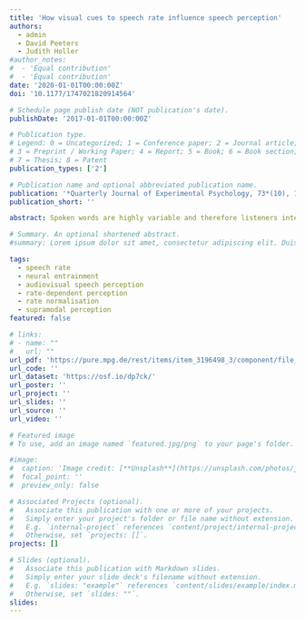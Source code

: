 ```yaml
---
title: 'How visual cues to speech rate influence speech perception'
authors:
  - admin
  - David Peeters
  - Judith Holler
#author_notes:
#  - 'Equal contribution'
#  - 'Equal contribution'
date: '2020-01-01T00:00:00Z'
doi: '10.1177/1747021820914564'

# Schedule page publish date (NOT publication's date).
publishDate: '2017-01-01T00:00:00Z'

# Publication type.
# Legend: 0 = Uncategorized; 1 = Conference paper; 2 = Journal article;
# 3 = Preprint / Working Paper; 4 = Report; 5 = Book; 6 = Book section;
# 7 = Thesis; 8 = Patent
publication_types: ['2']

# Publication name and optional abbreviated publication name.
publication: '*Quarterly Journal of Experimental Psychology, 73*(10), 1523-1536, doi:10.1177/1747021820914564'
publication_short: ''

abstract: Spoken words are highly variable and therefore listeners interpret speech sounds relative to the surrounding acoustic context, such as the speech rate of a preceding sentence. For instance, a vowel midway between short /ɑ/ and long /a/ in Dutch is perceived as short /ɑ/ in the context of preceding slow speech, but as long /a/ if preceded by a fast context. Despite the well-established influence of visual articulatory cues on speech comprehension, it remains unclear whether visual cues to speech rate also influence subsequent spoken word recognition. In two “Go Fish”–like experiments, participants were presented with audio-only (auditory speech + fixation cross), visual-only (mute videos of talking head), and audiovisual (speech + videos) context sentences, followed by ambiguous target words containing vowels midway between short /ɑ/ and long /a/. In Experiment 1, target words were always presented auditorily, without visual articulatory cues. Although the audio-only and audiovisual contexts induced a rate effect (i.e., more long /a/ responses after fast contexts), the visual-only condition did not. When, in Experiment 2, target words were presented audiovisually, rate effects were observed in all three conditions, including visual-only. This suggests that visual cues to speech rate in a context sentence influence the perception of following visual target cues (e.g., duration of lip aperture), which at an audiovisual integration stage bias participants’ target categorisation responses. These findings contribute to a better understanding of how what we see influences what we hear. 

# Summary. An optional shortened abstract.
#summary: Lorem ipsum dolor sit amet, consectetur adipiscing elit. Duis posuere tellus ac convallis placerat. Proin tincidunt magna sed ex sollicitudin condimentum.

tags:
  - speech rate
  - neural entrainment
  - audiovisual speech perception
  - rate-dependent perception
  - rate normalisation
  - supramodal perception
featured: false

# links:
# - name: ""
#   url: ""
url_pdf: 'https://pure.mpg.de/rest/items/item_3196498_3/component/file_3259335/content'
url_code: ''
url_dataset: 'https://osf.io/dp7ck/'
url_poster: ''
url_project: ''
url_slides: ''
url_source: ''
url_video: ''

# Featured image
# To use, add an image named `featured.jpg/png` to your page's folder.

#image:
#  caption: 'Image credit: [**Unsplash**](https://unsplash.com/photos/jdD8gXaTZsc)'
#  focal_point: ''
#  preview_only: false

# Associated Projects (optional).
#   Associate this publication with one or more of your projects.
#   Simply enter your project's folder or file name without extension.
#   E.g. `internal-project` references `content/project/internal-project/index.md`.
#   Otherwise, set `projects: []`.
projects: []

# Slides (optional).
#   Associate this publication with Markdown slides.
#   Simply enter your slide deck's filename without extension.
#   E.g. `slides: "example"` references `content/slides/example/index.md`.
#   Otherwise, set `slides: ""`.
slides:
---
```


<!-- THIS MARKDOWN BIT IS CURRENTLY COMMENTED OUT









{{% callout note %}}
Click the _Cite_ button above to demo the feature to enable visitors to import publication metadata into their reference management software.
{{% /callout %}}

Supplementary notes can be added here, including [code and math](https://wowchemy.com/docs/content/writing-markdown-latex/).
-->